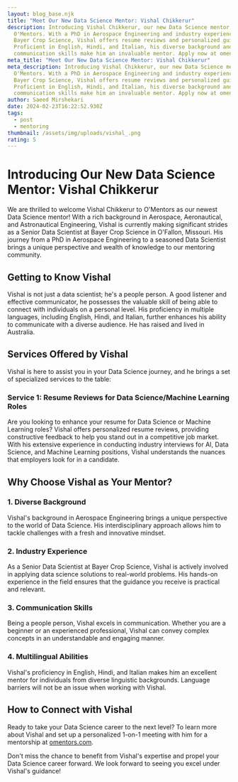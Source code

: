 ```yaml
---
layout: blog_base.njk
title: "Meet Our New Data Science Mentor: Vishal Chikkerur"
description: Introducing Vishal Chikkerur, our new Data Science mentor at
  O'Mentors. With a PhD in Aerospace Engineering and industry experience at
  Bayer Crop Science, Vishal offers resume reviews and personalized guidance.
  Proficient in English, Hindi, and Italian, his diverse background and
  communication skills make him an invaluable mentor. Apply now at omentors.com!
meta_title: "Meet Our New Data Science Mentor: Vishal Chikkerur"
meta_description: Introducing Vishal Chikkerur, our new Data Science mentor at
  O'Mentors. With a PhD in Aerospace Engineering and industry experience at
  Bayer Crop Science, Vishal offers resume reviews and personalized guidance.
  Proficient in English, Hindi, and Italian, his diverse background and
  communication skills make him an invaluable mentor. Apply now at omentors.com!
author: Saeed Mirshekari
date: 2024-02-23T16:22:52.930Z
tags:
  - post
  - mentoring
thumbnail: /assets/img/uploads/vishal_.png
rating: 5
---
```

# Introducing Our New Data Science Mentor: Vishal Chikkerur

We are thrilled to welcome Vishal Chikkerur to O'Mentors as our newest Data Science mentor! With a rich background in Aerospace, Aeronautical, and Astronautical Engineering, Vishal is currently making significant strides as a Senior Data Scientist at Bayer Crop Science in O'Fallon, Missouri. His journey from a PhD in Aerospace Engineering to a seasoned Data Scientist brings a unique perspective and wealth of knowledge to our mentoring community.

## Getting to Know Vishal

Vishal is not just a data scientist; he's a people person. A good listener and effective communicator, he possesses the valuable skill of being able to connect with individuals on a personal level. His proficiency in multiple languages, including English, Hindi, and Italian, further enhances his ability to communicate with a diverse audience. He has raised and lived in Australia.


## Services Offered by Vishal

Vishal is here to assist you in your Data Science journey, and he brings a set of specialized services to the table:

### Service 1: Resume Reviews for Data Science/Machine Learning Roles

Are you looking to enhance your resume for Data Science or Machine Learning roles? Vishal offers personalized resume reviews, providing constructive feedback to help you stand out in a competitive job market. With his extensive experience in conducting industry interviews for AI, Data Science, and Machine Learning positions, Vishal understands the nuances that employers look for in a candidate.

## Why Choose Vishal as Your Mentor?

### 1. Diverse Background

Vishal's background in Aerospace Engineering brings a unique perspective to the world of Data Science. His interdisciplinary approach allows him to tackle challenges with a fresh and innovative mindset.

### 2. Industry Experience

As a Senior Data Scientist at Bayer Crop Science, Vishal is actively involved in applying data science solutions to real-world problems. His hands-on experience in the field ensures that the guidance you receive is practical and relevant.

### 3. Communication Skills

Being a people person, Vishal excels in communication. Whether you are a beginner or an experienced professional, Vishal can convey complex concepts in an understandable and engaging manner.

### 4. Multilingual Abilities

Vishal's proficiency in English, Hindi, and Italian makes him an excellent mentor for individuals from diverse linguistic backgrounds. Language barriers will not be an issue when working with Vishal.

## How to Connect with Vishal

Ready to take your Data Science career to the next level? To learn more about Vishal and set up a personalized 1-on-1 meeting with him for a mentorship at [omentors.com](https://omentors.com/).

Don't miss the chance to benefit from Vishal's expertise and propel your Data Science career forward. We look forward to seeing you excel under Vishal's guidance!